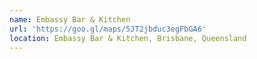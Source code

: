 ```yaml
---
name: Embassy Bar & Kitchen
url: 'https://goo.gl/maps/5JT2jbduc3egFbGA6'
location: Embassy Bar & Kitchen, Brisbane, Queensland
---
```


